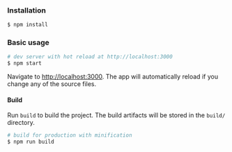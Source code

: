 ### Installation

``` bash
$ npm install
```

### Basic usage

``` bash
# dev server with hot reload at http://localhost:3000
$ npm start 
```

Navigate to [http://localhost:3000](http://localhost:3000). The app will automatically reload if you change any of the source files.

#### Build

Run `build` to build the project. The build artifacts will be stored in the `build/` directory.

```bash
# build for production with minification
$ npm run build
```


